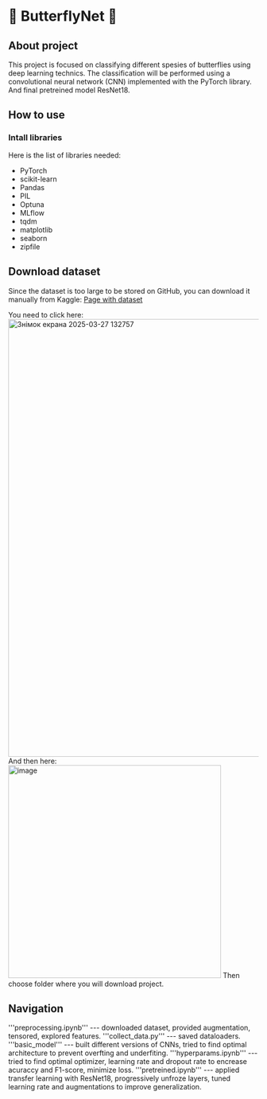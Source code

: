 # 🦋 ButterflyNet 🦋
## About project
This project is focused on classifying different spesies of butterflies using deep learning technics. The classification will be performed using a convolutional neural network (CNN) implemented with the PyTorch library. And final pretreined model ResNet18.
## How to use
### Intall libraries

Here is the list of libraries needed:
* PyTorch
* scikit-learn
* Pandas
* PIL
* Optuna
* MLflow
* tqdm
* matplotlib
* seaborn
* zipfile

## Download dataset
Since the dataset is too large to be stored on GitHub, you can download it manually from Kaggle:
[Page with dataset](https://www.kaggle.com/datasets/phucthaiv02/butterfly-image-classification/data)

You need to click here:
<img width="880" alt="Знімок екрана 2025-03-27 132757" src="https://github.com/user-attachments/assets/c93fcba3-fb2d-48ef-8210-ab96d2bc63f2" />
And then here:
<img width="428" alt="image" src="https://github.com/user-attachments/assets/e21e323c-6da1-4245-a9af-92ba586fbb5d" />
Then choose folder where you will download project.

## Navigation
'''preprocessing.ipynb''' --- downloaded dataset, provided augmentation, tensored, explored features.
'''collect_data.py''' --- saved dataloaders.
'''basic_model''' --- built different versions of CNNs, tried to find optimal architecture to prevent overfting and underfiting.
'''hyperparams.ipynb''' --- tried to find optimal optimizer, learning rate and dropout rate to encrease acuraccy and F1-score, minimize loss.
'''pretreined.ipynb''' --- applied transfer learning with ResNet18, progressively unfroze layers, tuned learning rate and augmentations to improve generalization.





